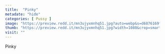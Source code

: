 ```yaml
---
title:  "Pinky"
metadate: "hide"
categories: [ Pussy ]
image: "https://preview.redd.it/mn3ujyxmnhq51.jpg?auto=webp&s=d6876169f75fac3a3cf668e4b7b91f743295e511"
thumb: "https://preview.redd.it/mn3ujyxmnhq51.jpg?width=1080&crop=smart&auto=webp&s=0c549debac5e332ae3e8b9c3817f053e1edcc1d5"
visit: ""
---
```

Pinky
